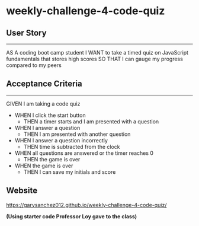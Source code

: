 # weekly-challenge-4-code-quiz

## User Story
---
AS A coding boot camp student
I WANT to take a timed quiz on JavaScript fundamentals that stores high scores
SO THAT I can gauge my progress compared to my peers

## Acceptance Criteria
---
GIVEN I am taking a code quiz

* WHEN I click the start button
    * THEN a timer starts and I am presented with a question
* WHEN I answer a question
    * THEN I am presented with another question
* WHEN I answer a question incorrectly
    * THEN time is subtracted from the clock
* WHEN all questions are answered or the timer reaches 0
    * THEN the game is over
* WHEN the game is over
    * THEN I can save my initials and score

## Website
https://garysanchez012.github.io/weekly-challenge-4-code-quiz/

**(Using starter code Professor Loy gave to the class)**